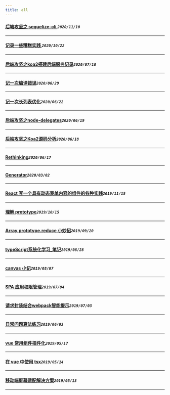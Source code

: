 ```yaml
---
title: all
---
```

 #### [后端攻坚之 sequelize-cli   ](/blog/20201110_sequelize_cli.md)_`2020/11/10`_
*****
 #### [记录一些糟糕实践  ](/blog/20201022_record_accident_log.md)_`2020/10/22`_
*****
 #### [后端攻坚之koa2搭建后端服务记录](/blog/20200710_firstBackendLog.md)_`2020/07/10`_
*****
 #### [记一次编译错误](/blog/20200629_lookAtError.md)_`2020/06/29`_
*****
 #### [记一次长列表优化](/blog/20200622_longListOptmize.md)_`2020/06/22`_
*****
 #### [后端攻坚之node-delegates](/blog/20200619_delegatesJs.md)_`2020/06/19`_
*****
 #### [后端攻坚之Koa2源码分析](/blog/20200618_koa_advantage.md)_`2020/06/18`_
*****
 #### [Rethinking](/blog/20200617_rethinking.md)_`2020/06/17`_
*****
 #### [Generator](/blog/20200302_generate.md)_`2020/03/02`_
*****
 #### [React 写一个具有动态表单内容的组件的各种实践](/blog/20191115_react_model_batter_practice.md)_`2019/11/15`_
*****
 #### [理解 prototype](/blog/20191015_prototype.md)_`2019/10/15`_
*****
 #### [Array.prototype.reduce 小妙招](/blog/20190920_js_reduce.md)_`2019/09/20`_
*****
 #### [typeScript系统化学习_笔记](/blog/20190828_ts_note.md)_`2019/08/28`_
*****
 #### [canvas 小记](/blog/20190807_canvasTips.md)_`2019/08/07`_
*****
 #### [SPA 应用权限管理](/blog/20190704_vuePermission.md)_`2019/07/04`_
*****
 #### [请求封装结合webpack智能提示](/blog/20190703_tsApiWebpack.md)_`2019/07/03`_
*****
 #### [日常问题算法练习](/blog/20190603_algorithm.md)_`2019/06/03`_
*****
 #### [vue 常用组件插件化](/blog/20190517_componentToPlugin.md)_`2019/05/17`_
*****
 #### [在 vue 中使用 tsx](/blog/20190514_tsxInVue.md)_`2019/05/14`_
*****
 #### [移动端屏幕适配解决方案](/blog/20190513_mobileLayout.md)_`2019/05/13`_
*****